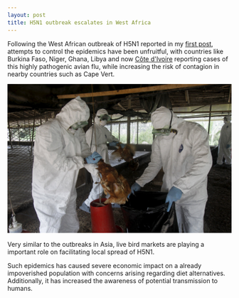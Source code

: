 ```yaml
---
layout: post
title: H5N1 outbreak escalates in West Africa
---
```


Following the West African outbreak of H5N1 reported in my [first post](http://nidiatrovao.com/2015/06/30/h5n1-nigeria/), attempts to control the epidemics have been unfruitful, with countries like Burkina Faso, Niger, Ghana, Libya and now [Côte d'Ivoire](http://www.reuters.com/article/2015/08/14/us-health-bird-flu-idUSKCN0QJ28J20150814) reporting cases of this highly pathogenic avian flu, while increasing the risk of contagion in nearby countries such as Cape Vert. 

![&copy; Reuters/Luc Gnago](/images/ReuteursLucGnagoCotedIvoireAug1015.jpeg)

Very similar to the outbreaks in Asia, live bird markets are playing a important role on facilitating local spread of H5N1.

Such epidemics has caused severe economic impact on a already impoverished population with concerns arising regarding diet alternatives. Additionally, it has increased the awareness of potential transmission to humans.